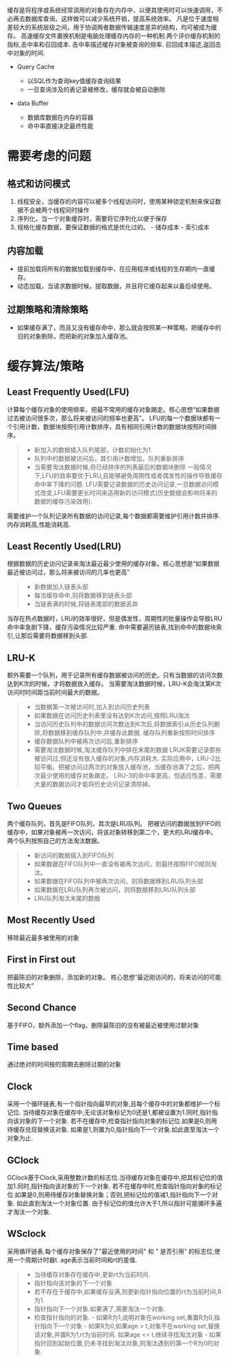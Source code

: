 缓存是将程序或系统经常调用的对象存在内存中，以便其使用时可以快速调用，不必再去数据库查询。这样做可以减少系统开销，提高系统效率。
凡是位于速度相差较大的系统层级之间，用于协调两者数据传输速度差异的结构，均可被成为缓存。
高速缓存文件置换机制是电脑处理缓存内存的一种机制.两个评价缓存机制的指标,击中率和召回成本. 
击中率描述缓存对象被查询的频率. 召回成本描述,返回击中对象的时间.

- Query Cache
  - 以SQL作为查询key值缓存查询结果
  - 一旦查询涉及的表记录被修改，缓存就会被自动删除
  
- data Buffer
  - 数据库数据在内存的容器
  - 命中率直接决定最终性能



# 需要考虑的问题
## 格式和访问模式
  1. 线程安全，当缓存的内容可以被多个线程访问时，使用某种锁定机制来保证数据不会被两个线程同时操作
  2. 序列化，当一个对象缓存时，需要将它序列化以便于保存
  3. 规格化缓存数据，要保证数据的格式是优化过的。
    - 储存成本
    - 索引成本

## 内容加载
- 提前加载将所有的数据加载到缓存中，在应用程序或线程的生存期内一直缓存。
- 动态加载，当请求数据时候，提取数据，并且将它缓存起来以备后续使用。

## 过期策略和清除策略
- 如果缓存满了，而且又没有缓存命中，那么就会按照某一种策略，把缓存中的旧的对象剔除，而把新的对象加入缓存池。


# 缓存算法/策略
## Least Frequently Used(LFU)
计算每个缓存对象的使用频率，把最不常用的缓存对象踢走。核心思想“如果数据过去被访问很多次，那么将来被访问的频率也更高”。
LFU的每一个数据块都有一个引用计数，数据块按照引用计数排序，具有相同引用计数的数据块按照时间排序。
 > - 新加入的数据插入队列尾部，计数初始化为1
 > - 队列中的数据被访问后，其引用计数增加，队列重新排序
 > - 当需要淘汰数据时候,将已经排序的列表最后的数据块删除
 一般情况下,LFU的效率要优于LRU,且能够避免周期性或者偶发性的操作导致缓存命中率下降的问题.
 LFU需要记录数据的历史访问记录,一旦数据访问模式改变,LFU需要更长时间来适用新的访问模式(历史数据会影响将来的数据的缓存污染效用).
 
 需要维护一个队列记录所有数据的访问记录,每个数据都需要维护引用计数并排序.内存消耗高,性能消耗高.

## Least Recently Used(LRU)
根据数据的历史访问记录来淘汰最近最少使用的缓存对象。核心思想是“如果数据最近被访问过，那么将来被访问的几率也更高”
> - 新数据加入链表头部
> - 每当缓存命中,则将数据移到链表头部
> - 当链表满的时候,将链表尾部的数据丢弃

当存在热点数据时，LRU的效率很好，但是偶发性，周期性的批量操作会导致LRU命中率急剧下降，缓存污染情况比较严重.
命中需要遍历链表,找到命中的数据块索引,让那后需要将数据移到头部.

## LRU-K
额外需要一个队列，用于记录所有缓存数据被访问的历史。只有当数据的访问次数达到K次的时候，才将数据放入缓存。
当需要淘汰数据时候，LRU-K会淘汰第K次访问时时间距当前时间最大的数据。
> - 当数据第一次被访问时,加入到访问历史列表
> - 如果数据在访问历史列表里没有达到K次访问,按照LRU淘汰
> - 当访问历史队列中的数据访问次数达到K次后,将数据索引从历史队列删除,将数据移到缓存队列中,并缓存此数据.
    缓存队列重新按照时间排序
> - 缓存数据队列中被再次访问后,重新排序
> - 需要淘汰数据时候,淘汰缓存队列中排在末尾的数据
LRUK需要记录那些被访问过,但还没有放入缓存的对象,内存消耗大.
实际应用中，LRU-2比较平衡。把被访问过两次的对象放入缓存池，当缓存池满了之后，把两次最少使用的缓存对象踢走。
LRU-3的命中率更高，但适应性差，需要大量的数据访问才能将历史访问记录清除掉。


## Two Queues
两个缓存队列，首先是FIFO队列，其次是LRU队列。
把被访问的数据放到FIFO的缓存中，如果对象被再一次访问，将该对象转移到第二个，更大的LRU缓存中。
两个队列按照自己的方法淘汰数据。
 > - 新访问的数据插入到FIFO队列
 > - 如果数据在FIFO队列中一直没有被再次访问，则最终按照FIFO规则淘汰。
 > - 如果数据在FIFO队列中被再次访问，则将数据移到LRU队列头部
 > - 如果数据在LRU队列再次被访问，则将数据移到LRU队列头部
 > - LRU队列淘汰末尾的数据

## Most Recently Used
移除最近最多被使用的对象

## First in First out
把最陈旧的对象删除，添加新的对象。 核心思想“最近刚访问的，将来访问的可能性比较大”

## Second Chance
基于FIFO，额外添加一个flag，删除最陈旧的没有被最近被使用过额对象

## Time based
通过绝对的时间按的周期去删除过期的对象


## Clock 
采用一个循环链表,有一个指针指向最早的对象,且每个缓存中的对象都维护一个标记位. 
当待缓存对象在缓存中,无论该对象标记为0还是1,都被设置为1.同时,指针指向该对象的下一个对象.
若不在缓存中,检查指针指向对象的标记位.如果是0,则用待缓存兑现替换该对象.
如果是1,则置为0,指针指向下一个对象.如此直至淘汰一个对象为止.

## GClock
GClock基于Clock,采用整数计数的标志位.当待缓存对象在缓存中,把其标记位的值加1.同时,指针指向该对象的下一个对象.
若不在缓存中时,检查指针指向对象的标记位.如果是0,则用待缓存对象替换对象；否则,把标记位的值减1,指针指向下一个对象.
如此直到淘汰一个对象位置.
由于标记位的值允许大于1,所以指针可能循环多遍才淘汰一个对象.

## WSclock
采用循环链表.每个缓存对象保存了"最近使用的时间" 和 " 是否引用" 的标志位,使用一个周期计时器t. 
age表示当前时间和rt的差值.
> - 当待缓存对象存在缓存中,更新rt为当前时间.
> - 指针指向该对象的下一个对象
> - 若不存在于缓存中,如果缓存没满,则更新指针指向位置的rt为当前时间,R为1.
> - 指针指向下一个对象.如果满了,需要淘汰一个对象.
> - 检查指针指向的对象.
    - 如果R为1,说明对象在working set,重置R为0,指针指向下一个对象
    - 如果R为0,如果age >  t,对象不在working set,替换该对象,并置R为1,rt为当前时间. 如果age <= t,继续寻找淘汰对象
    - 如果指针回到起始位置,仍未寻找到淘汰对象,则淘汰遇到的第一个R为0的对象.
